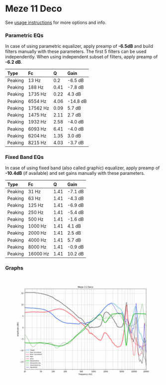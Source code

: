 # Meze 11 Deco
See [usage instructions](https://github.com/jaakkopasanen/AutoEq#usage) for more options and info.

### Parametric EQs
In case of using parametric equalizer, apply preamp of **-6.5dB** and build filters manually
with these parameters. The first 5 filters can be used independently.
When using independent subset of filters, apply preamp of **-6.2 dB**.

| Type    | Fc       |    Q | Gain     |
|:--------|:---------|:-----|:---------|
| Peaking | 13 Hz    | 0.2  | -6.5 dB  |
| Peaking | 188 Hz   | 0.41 | -7.8 dB  |
| Peaking | 1735 Hz  | 0.22 | 4.3 dB   |
| Peaking | 6554 Hz  | 4.06 | -14.8 dB |
| Peaking | 17562 Hz | 0.09 | 5.7 dB   |
| Peaking | 1475 Hz  | 2.11 | 2.7 dB   |
| Peaking | 1932 Hz  | 2.58 | -4.0 dB  |
| Peaking | 6093 Hz  | 6.41 | -4.0 dB  |
| Peaking | 6204 Hz  | 1.35 | 3.0 dB   |
| Peaking | 8215 Hz  | 4.03 | -3.7 dB  |

### Fixed Band EQs
In case of using fixed band (also called graphic) equalizer, apply preamp of **-10.4dB**
(if available) and set gains manually with these parameters.

| Type    | Fc       |    Q | Gain    |
|:--------|:---------|:-----|:--------|
| Peaking | 31 Hz    | 1.41 | -7.1 dB |
| Peaking | 63 Hz    | 1.41 | -4.3 dB |
| Peaking | 125 Hz   | 1.41 | -6.9 dB |
| Peaking | 250 Hz   | 1.41 | -5.4 dB |
| Peaking | 500 Hz   | 1.41 | -1.6 dB |
| Peaking | 1000 Hz  | 1.41 | 4.1 dB  |
| Peaking | 2000 Hz  | 1.41 | 2.5 dB  |
| Peaking | 4000 Hz  | 1.41 | 5.7 dB  |
| Peaking | 8000 Hz  | 1.41 | -0.9 dB |
| Peaking | 16000 Hz | 1.41 | 10.2 dB |

### Graphs
![](./Meze%2011%20Deco.png)
